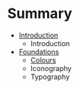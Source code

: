 # Summary

* [Introduction](README.md)
  * Introduction
* [Foundations](chapter1.md)
  * [Colours](chapter1/colours.md)
  * Iconography
  * Typography

